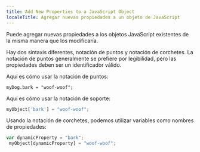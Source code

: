 ```yaml
---
title: Add New Properties to a JavaScript Object
localeTitle: Agregar nuevas propiedades a un objeto de JavaScript
---
```

Puede agregar nuevas propiedades a los objetos JavaScript existentes de la misma manera que los modificaría.

Hay dos sintaxis diferentes, notación de puntos y notación de corchetes. La notación de puntos generalmente se prefiere por legibilidad, pero las propiedades deben ser un identificador válido.

Aquí es cómo usar la notación de puntos:
```
myDog.bark = "woof-woof"; 
```

Aquí es cómo usar la notación de soporte:

```javascript
myObject['bark'] = "woof-woof"; 
```

Usando la notación de corchetes, podemos utilizar variables como nombres de propiedades:

```javascript
var dynamicProperty = "bark"; 
 myObject[dynamicProperty] = "woof-woof"; 

```